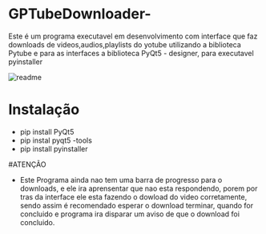# GPTubeDownloader-
Este é um programa executavel em desenvolvimento com interface que faz downloads de videos,audios,playlists do yotube utilizando a biblioteca Pytube e para as interfaces a biblioteca PyQt5 - designer, para executavel pyinstaller


![readme](https://user-images.githubusercontent.com/85796309/128635463-a4ef584b-e2ea-42fd-bdec-6ee7574fadca.png)




# Instalação


- pip install PyQt5
- pip instal pyqt5 -tools
- pip install pyinstaller


#ATENÇÃO


- Este Programa ainda nao tem uma barra de progresso para o downloads, e ele ira aprensentar que nao esta respondendo, porem  por tras da interface ele esta fazendo o dowload do video corretamente, sendo assim é recomendado esperar o  download terminar, quando for concluido e programa ira  disparar um aviso de que o download foi concluido.
